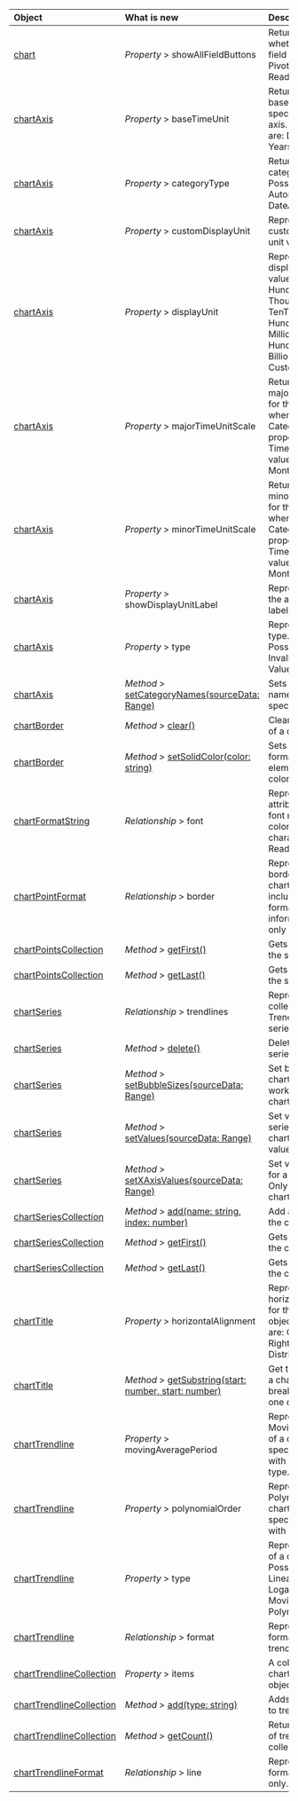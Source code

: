 |Object| What is new| Description|Feedback|
|:----|:----|:----|:----|
|[chart](../excel/chart.md)|_Property_ > showAllFieldButtons|Returns or sets whether to display all field buttons on a PivotChart. ReadWrite.|1.8|
|[chartAxis](../excel/chartaxis.md)|_Property_ > baseTimeUnit|Returns or sets the base unit for the specified category axis. Possible values are: Days, Months, Years.|1.9|
|[chartAxis](../excel/chartaxis.md)|_Property_ > categoryType|Returns or sets the category axis type. Possible values are: Automatic, TextAxis, DateAxis.|1.9|
|[chartAxis](../excel/chartaxis.md)|_Property_ > customDisplayUnit|Represents the custom axis display unit value.|1.9|
|[chartAxis](../excel/chartaxis.md)|_Property_ > displayUnit|Represents the axis display unit. Possible values are: None, Hundreds, Thousands, TenThousands, HundredThousands, Millions, TenMillions, HundredMillons, Billions, Trillions, Custom.|1.9|
|[chartAxis](../excel/chartaxis.md)|_Property_ > majorTimeUnitScale|Returns or sets the major unit scale value for the category axis when the CategoryType property is set to TimeScale. Possible values are: Days, Months, Years.|1.9|
|[chartAxis](../excel/chartaxis.md)|_Property_ > minorTimeUnitScale|Returns or sets the minor unit scale value for the category axis when the CategoryType property is set to TimeScale. Possible values are: Days, Months, Years.|1.9|
|[chartAxis](../excel/chartaxis.md)|_Property_ > showDisplayUnitLabel|Represents whether the axis display unit label is visible.|1.9|
|[chartAxis](../excel/chartaxis.md)|_Property_ > type|Represents the axis type. Read-only. Possible values are: Invalid, Category, Value, SeriesAxis.|1.9|
|[chartAxis](../excel/chartaxis.md)|_Method_ > [setCategoryNames(sourceData: Range)](../excel/chartaxis.md#setcategorynamessourcedata-range)|Sets all the category names for the specified axis.|1.9|
|[chartBorder](../excel/chartborder.md)|_Method_ > [clear()](../excel/chartborder.md#clear)|Clear the border color of a chart element.|1.9|
|[chartBorder](../excel/chartborder.md)|_Method_ > [setSolidColor(color: string)](../excel/chartborder.md#setsolidcolorcolor-string)|Sets the border formatting of a chart element to a uniform color.|1.9|
|[chartFormatString](../excel/chartformatstring.md)|_Relationship_ > font|Represents the font attributes, such as font name, font size, color, etc. of chart characters object. Read-only.|1.9|
|[chartPointFormat](../excel/chartpointformat.md)|_Relationship_ > border|Represents the border format of a chart point, which includes border formating information. Read-only Read-only.|1.9|
|[chartPointsCollection](../excel/chartpointscollection.md)|_Method_ > [getFirst()](../excel/chartpointscollection.md#getfirst)|Gets the first point in the series.|1.7|
|[chartPointsCollection](../excel/chartpointscollection.md)|_Method_ > [getLast()](../excel/chartpointscollection.md#getlast)|Gets the last point in the series.|1.7|
|[chartSeries](../excel/chartseries.md)|_Relationship_ > trendlines|Represents a collection of Trendlines in the series. Read-only.|1.9|
|[chartSeries](../excel/chartseries.md)|_Method_ > [delete()](../excel/chartseries.md#delete)|Deletes the chart series.|1.9|
|[chartSeries](../excel/chartseries.md)|_Method_ > [setBubbleSizes(sourceData: Range)](../excel/chartseries.md#setbubblesizessourcedata-range)|Set bubble sizes for a chart series. Only works for bubble charts.|1.9|
|[chartSeries](../excel/chartseries.md)|_Method_ > [setValues(sourceData: Range)](../excel/chartseries.md#setvaluessourcedata-range)|Set values for a chart series. For scatter chart, it means Y axis values.|1.9|
|[chartSeries](../excel/chartseries.md)|_Method_ > [setXAxisValues(sourceData: Range)](../excel/chartseries.md#setxaxisvaluessourcedata-range)|Set values of X axis for a chart series. Only works for scatter charts.|1.9|
|[chartSeriesCollection](../excel/chartseriescollection.md)|_Method_ > [add(name: string, index: number)](../excel/chartseriescollection.md#addname-string-index-number)|Add a new series to the collection.|1.9|
|[chartSeriesCollection](../excel/chartseriescollection.md)|_Method_ > [getFirst()](../excel/chartseriescollection.md#getfirst)|Gets the first series in the collection.|1.7|
|[chartSeriesCollection](../excel/chartseriescollection.md)|_Method_ > [getLast()](../excel/chartseriescollection.md#getlast)|Gets the last series in the collection.|1.7|
|[chartTitle](../excel/charttitle.md)|_Property_ > horizontalAlignment|Represents the horizontal alignment for the specified objec Possible values are: Center, Left, Right, Justify, Distributed.|1.9|
|[chartTitle](../excel/charttitle.md)|_Method_ > [getSubstring(start: number, start: number)](../excel/charttitle.md#getsubstringstart-number-start-number)|Get the characters of a chart title. Line break '\n' also counts one charater.|1.9|
|[chartTrendline](../excel/charttrendline.md)|_Property_ > movingAveragePeriod|Represents the MovingAveragePeriod of a chart trendline, specific for trendline with MovingAverage type.|1.9|
|[chartTrendline](../excel/charttrendline.md)|_Property_ > polynomialOrder|Represents the PolynomialOrder of a chart trendline, specific for trendline with Polynomial type.|1.9|
|[chartTrendline](../excel/charttrendline.md)|_Property_ > type|Represents the type of a chart trendline. Possible values are: Linear, Expontential, Logarithmic, MovingAvg, Polynomial, Power.|1.9|
|[chartTrendline](../excel/charttrendline.md)|_Relationship_ > format|Represents the formatting of a chart trendline. Read-only.|1.9|
|[chartTrendlineCollection](../excel/charttrendlinecollection.md)|_Property_ > items|A collection of chartTrendline objects. Read-only.|1.9|
|[chartTrendlineCollection](../excel/charttrendlinecollection.md)|_Method_ > [add(type: string)](../excel/charttrendlinecollection.md#addtype-string)|Adds a new trendline to trendline collection.|1.9|
|[chartTrendlineCollection](../excel/charttrendlinecollection.md)|_Method_ > [getCount()](../excel/charttrendlinecollection.md#getcount)|Returns the number of trendlines in the collection.|1.9|
|[chartTrendlineFormat](../excel/charttrendlineformat.md)|_Relationship_ > line|Represents chart line formatting. Read-only.|1.9|
